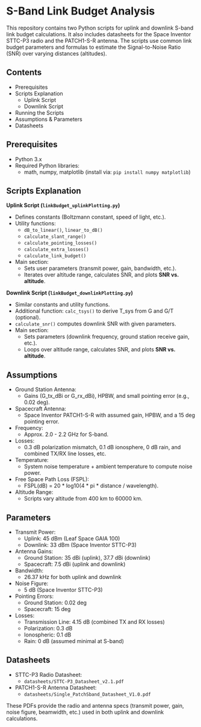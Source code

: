 S-Band Link Budget Analysis
===========================

This repository contains two Python scripts for uplink and downlink 
S-band link budget calculations. It also includes datasheets for the 
Space Inventor STTC-P3 radio and the PATCH1-S-R antenna. The scripts 
use common link budget parameters and formulas to estimate the 
Signal-to-Noise Ratio (SNR) over varying distances (altitudes).

Contents
--------
- Prerequisites
- Scripts Explanation
  - Uplink Script
  - Downlink Script
- Running the Scripts
- Assumptions & Parameters
- Datasheets

Prerequisites
-------------
- Python 3.x
- Required Python libraries:
  - math, numpy, matplotlib (install via: `pip install numpy matplotlib`)

Scripts Explanation
-------------------

**Uplink Script (`linkBudget_uplinkPlotting.py`)**

- Defines constants (Boltzmann constant, speed of light, etc.).
- Utility functions:
  - `dB_to_linear()`, `linear_to_dB()`
  - `calculate_slant_range()`
  - `calculate_pointing_losses()`
  - `calculate_extra_losses()`
  - `calculate_link_budget()`
- Main section:
  - Sets user parameters (transmit power, gain, bandwidth, etc.).
  - Iterates over altitude range, calculates SNR, and plots **SNR vs. altitude**.

**Downlink Script (`linkBudget_downlinkPlotting.py`)**

- Similar constants and utility functions.
- Additional function: `calc_tsys()` to derive T_sys from G and G/T (optional).
- `calculate_snr()` computes downlink SNR with given parameters.
- Main section:
  - Sets parameters (downlink frequency, ground station receive gain, etc.).
  - Loops over altitude range, calculates SNR, and plots **SNR vs. altitude**.

Assumptions
-----------
- Ground Station Antenna:
  - Gains (G_tx_dBi or G_rx_dBi), HPBW, and small pointing error 
    (e.g., 0.02 deg).
- Spacecraft Antenna:
  - Space Inventor PATCH1-S-R with assumed gain, HPBW, and a 15 deg 
    pointing error.
- Frequency:
  - Approx. 2.0 - 2.2 GHz for S-band.
- Losses:
  - 0.3 dB polarization mismatch, 0.1 dB ionosphere, 0 dB rain, and 
    combined TX/RX line losses, etc.
- Temperature:
  - System noise temperature + ambient temperature to compute noise power.
- Free Space Path Loss (FSPL):
  - FSPL(dB) = 20 * log10(4 * pi * distance / wavelength).
- Altitude Range:
  - Scripts vary altitude from 400 km to 60000 km.

Parameters
----------
- Transmit Power:
  - Uplink: 45 dBm (Leaf Space GAIA 100)
  - Downlink: 33 dBm (Space Inventor STTC-P3)
- Antenna Gains:
  - Ground Station: 35 dBi (uplink), 37.7 dBi (downlink)
  - Spacecraft: 7.5 dBi (uplink and downlink)
- Bandwidth:
  - 26.37 kHz for both uplink and downlink
- Noise Figure:
  - 5 dB (Space Inventor STTC-P3)
- Pointing Errors:
  - Ground Station: 0.02 deg
  - Spacecraft: 15 deg
- Losses:
  - Transmission Line: 4.15 dB (combined TX and RX losses)
  - Polarization: 0.3 dB
  - Ionospheric: 0.1 dB
  - Rain: 0 dB (assumed minimal at S-band)

Datasheets
----------
- STTC-P3 Radio Datasheet:
  - `datasheets/STTC-P3_Datasheet_v2.1.pdf`
- PATCH1-S-R Antenna Datasheet:
  - `datasheets/Single_PatchSband_Datasheet_V1.0.pdf`

These PDFs provide the radio and antenna specs (transmit power, gain, 
noise figure, beamwidth, etc.) used in both uplink and downlink 
calculations.
